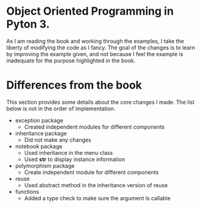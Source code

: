# Object Oriented Programming in Pyton 3.
As I am reading the book and working through the examples, I take the liberty of modifying the code as I fancy.
The goal of the changes is to learn by improving the example given, and not because I feel the example is inadequate for the purpose highlighted in the book.

# Differences from the book
This section provides some details about the core changes I made.
The list below is not in the order of implementation.
* exception package
  - Created independent modules for different components
* inheritance package
  - Did not make any changes
* notebook package
  - Used inheritance in the menu class 
  - Used __str__ to display instance information
* polymorphism package
  - Create independent module for different components
* reuse
  - Used abstract method in the inheritance version of reuse
* functions
  - Added a type check to make sure the argument is callable
